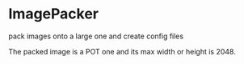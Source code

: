 # ImagePacker
pack images onto a large one and create config files

The packed image is a POT one and its max width or height is 2048.